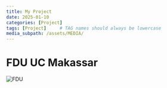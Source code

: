 ```yaml
---
title: My Project
date: 2025-01-10
categories: [Project]
tags: [Project]     # TAG names should always be lowercase
media_subpath: /assets/MEDIA/
---
```


# FDU UC Makassar
![FDU](/1.png)